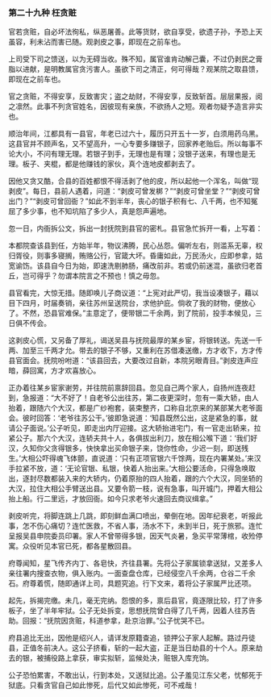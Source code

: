 <script type="text/javascript">
    var head = document.getElementsByTagName('head')[0];
    cssURL = '/public/article_1.css';
    linkTag = document.createElement('link');
    linkTag.href = cssURL;
    linkTag.setAttribute('type','text/css');
    linkTag.setAttribute('rel','stylesheet');
    head.appendChild(linkTag);
</script>
### 第二十九种 枉贪赃

官若贪赃，自必坏法徇私，纵恶屠善。此等货财，欲自享受，欲遗子孙，予恐上天虽容，利未沾而害已随。观剥皮之事，即现在之前车也。

上司受下司之馈送，以为无碍当收。殊不知，属官谁肯动解己囊，不过仍剥民之膏脂以进献，是明教属官贪污害人。虽欲下司之清正，何可得哉？观某院之取县馈，即现在之前车也。

官之贪赃，不得安享，反致害灾；盗之劫财，不得安享，反致斩首。层层果报，阅之凛然。此事不列贪官姓名，因彼现有亲族，不欲扬人之短。观者勿疑予造言非实也。

顺治年间，江都具有一县官，年老已过六十，履历只开五十一岁，白须用药乌黑。这县官并不顾声名，又不望高升，一心专要多赚银子，回家养老贻后。所以每事不论大小，不问有理无理。若银子到手，无理也是有理；没银子送来，有理也是无理。板子、夹棍，都是他赚钱的家伙，真个连地皮都剥去了。

因他又贪又酷，合县的百姓都恨不得活剥了他的皮，所以起他一个浑名，叫做“现剥皮”。每日，县前人遇着，问道：“剥皮可曾发梆？”“剥皮可曾坐堂？”“剥皮可曾出门？”“剥皮可曾回衙？”如此不到半年，丧心的银子积有七、八千两，也不知冤屈了多少事，也不知坑陷了多少人，真是怨声遍地。

忽一日，内衙拆公文，拆出一封抚院到县官的密札。县官急忙拆开一看，上写着：

本都院查该县到任，方始半年，物议沸腾，民心丛怨。偏听左右，则滥系无辜，权归胥役，则事多寝搁，贿赂公行，官箴大坏。昏庸如此，万民汤火，应即参拿，姑宽谕饬。该县自今日为始，即速洗剔肺肠，痛改前非。若或仍前迷混，虽欲归老首丘，岂可得乎？勿谓本院言之不预也！慎之毋忽。

县官看完，大惊无措。随即唤儿子商议道：“上宪对此严切，我当设凑银子，藉以目下四月，时届奏销，亲往苏州呈送院台，求他护庇。倘收了我的财物，便放心了。不然，恐县官难保。”主意定了，便带银二千余两，到了院前，投手本候见，三日俱不传会。

这剥皮心慌，又另备了厚礼，谒送吴县与抚院最厚的某乡宦，将银转送。先送一千两、加至三千两才允。带去的银子不够，又重利在苏借凑送缴，方才收下，方才传县官面会。抚院吩咐道：“该县回去，大要改过自新，本院另眼青目。”剥皮连声应暗，薛回寓，方才欢喜放心。

正办着往某乡宦家谢劳，并往院前禀辞回县。忽见自己两个家人，自扬州连夜赶到，急报道：“大不好了！自老爷公出往苏，第二夜更深时，忽有一乘大轿，由人抬着，跟随六个大汉，都是广纱袍套，装束整齐，口称自北京来的某部某大老爷面会。彼时回答：‘老爷往苏公干。’彼即急说道：‘知县既然公出，这是紧急的事，就请公子面说。’公子听见，即走出内厅迎接。这大轿抬进宅门，有一官走出轿来，拉紧公子。那六个大汉，连轿夫共十人，各俱拔出利刀，放在相公喉下道：‘我们好汉，久知你父贪得银多，快快拿出买命银子来，饶你性命，少迟一刻，即送残生。’大相公吓得魂飞体颤，直说道：‘只有正项官银六千馀两，现在内署某处。’来汉手拉紧不放，道：‘无论官银、私银，快着人抬出来。’大相公要活命，只得急唤取出，逐封尽数都装入来的大轿内，仍着原抬的四人抬着，跟的六个大汉，同坐轿的大汉，拉住大相公手臂送出县。又要令箭一枝，说有急事，叫开城门，押着大相公抬上船。行二里远，才放回衙。如今只求老爷火速回去商议缉拿。”

剥皮听完，将脚连跳上几跳，即刻鲜血满口喷出，晕倒在地。因年纪衰老，听报此事，怎不伤心痛切？连忙医救，不省人事，汤水不下，未到半日，死于旅邪。连忙呈报吴县申院委员印署。家人不曾带得多银，因天气炎暑，急买平常薄棺，收殓停寓。众役听见本官已死，都各星散回县。

府尊闻知，星飞传齐内丁、各皂快，齐往县署。先将公子家属锁拿送狱，又差多人亲往署内搜查衣物，俱入账内。一面查盘仓库，已经侵空八千余两，仓谷二千余石。府尊着慌，随即通详上司，具题究追。行下文来，着将公子家属严比还项。

起先，拆揭完缴。未几，毫无完纳。怨恨的多，禀后县官，竟逐限比较，打了许多板子，坐了半年牢狱。公子无处拆变，思想抚院曾白得了几千两，因着人往苏告助。回报：“抚院因贪赃，科道参拿，赴京治罪。”公子忧哭不已。

府县追比无出，因他是绍兴人，请详发原籍查追，锁押公子家人起解。路过丹徒县，正值冬前决人。这公子挤看，斩的一起大盗，正是当日劫县的十个人。原来劫去的银，被捕役路上拿获，审实拟斩，监候处决，赃银入库充饷。

公子恐怕累害，不敢出认，行到本处，又送狱比追。公子羞见江东父老，忧郁死于狱底。只看贪官自己如此惨死，后代又如此惨死，可不戒哉！
